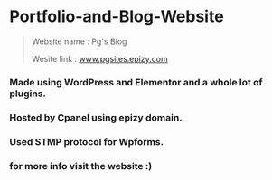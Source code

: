 # Portfolio-and-Blog-Website
> Website name : Pg's Blog
>
> Wesite link : www.pgsites.epizy.com

 
### Made using WordPress and Elementor and a whole lot of plugins. 
### Hosted by Cpanel using epizy domain.
### Used STMP protocol for Wpforms.
### for more info visit the website :)


